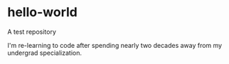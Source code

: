 # hello-world
A test repository

I'm re-learning to code after spending nearly two decades away from my undergrad specialization.
